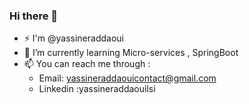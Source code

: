 ### Hi there 👋


- ⚡ I'm @yassineraddaoui
- 🌱 I’m currently learning Micro-services , SpringBoot
- 📫 You can reach me through :
  - Email: yassineraddaouicontact@gmail.com
  - Linkedin :yassineraddaouilsi

